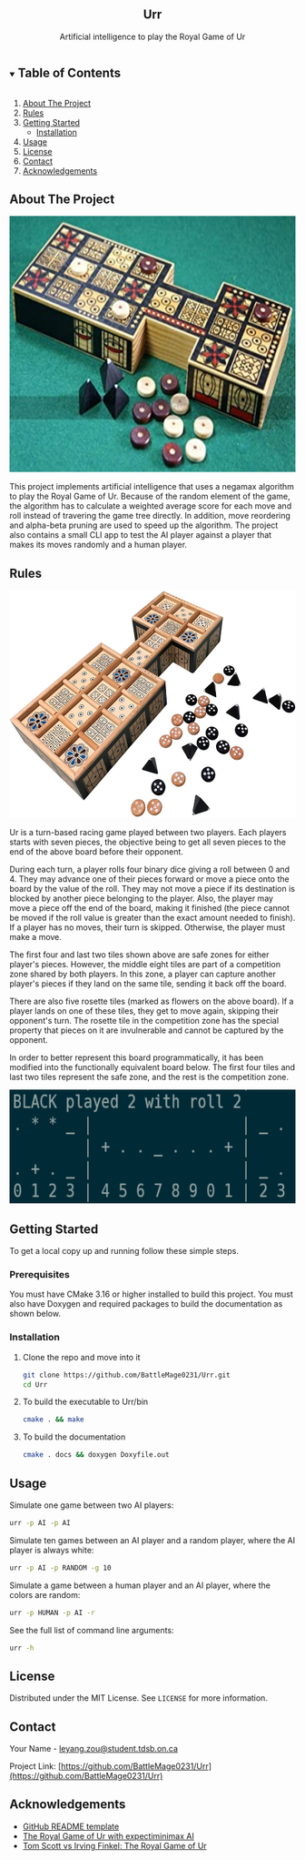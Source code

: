 <!-- PROJECT LOGO -->
<br />
<p align="center">
  <h2 align="center">Urr</h3>

  <p align="center">
    Artificial intelligence to play the Royal Game of Ur
    <br />
</p>



<!-- TABLE OF CONTENTS -->
<details open="open">
  <summary><h2 style="display: inline-block">Table of Contents</h2></summary>
  <ol>
    <li>
      <a href="#about-the-project">About The Project</a>
    </li>
    <li>
      <a href="#about-the-project">Rules</a>
    </li>
    <li>
      <a href="#getting-started">Getting Started</a>
      <ul>
        <li><a href="#installation">Installation</a></li>
      </ul>
    </li>
    <li><a href="#usage">Usage</a></li>
    <li><a href="#license">License</a></li>
    <li><a href="#contact">Contact</a></li>
    <li><a href="#acknowledgements">Acknowledgements</a></li>
  </ol>
</details>



<!-- ABOUT THE PROJECT -->
## About The Project

<img src="./assets/image1.jpg" width="800" height="450"/>

This project implements artificial intelligence that uses a negamax algorithm to play the <a html="https://en.wikipedia.org/wiki/Royal_Game_of_Ur">Royal Game of Ur</a>. Because of the random element of the game, the algorithm has to calculate a weighted average score for each move and roll instead of travering the game tree directly. In addition, move reordering and alpha-beta pruning are used to speed up the algorithm. The project also contains a small CLI app to test the AI player against a player that makes its moves randomly and a human player.



## Rules

<img src="./assets/image2.jpg" width="750" height="400"/>

Ur is a turn-based racing game played between two players. Each players starts with seven pieces, the objective being to get all seven pieces to the end of the above board before their opponent.

During each turn, a player rolls four binary dice giving a roll between 0 and 4. They may advance one of their pieces forward or move a piece onto the board by the value of the roll. They may not move a piece if its destination is blocked by another piece belonging to the player. Also, the player may move a piece off the end of the board, making it finished (the piece cannot be moved if the roll value is greater than the exact amount needed to finish). If a player has no moves, their turn is skipped. Otherwise, the player must make a move.

The first four and last two tiles shown above are safe zones for either player's pieces. However, the middle eight tiles are part of a competition zone shared by both players. In this zone, a player can capture another player's pieces if they land on the same tile, sending it back off the board.

There are also five rosette tiles (marked as flowers on the above board). If a player lands on one of these tiles, they get to move again, skipping their opponent's turn. The rosette tile in the competition zone has the special property that pieces on it are invulnerable and cannot be captured by the opponent.

In order to better represent this board programmatically, it has been modified into the functionally equivalent board below. The first four tiles and last two tiles represent the safe zone, and the rest is the competition zone.

<img src="./assets/image3.PNG" width="600" height="200"/>

<!-- GETTING STARTED -->
## Getting Started

To get a local copy up and running follow these simple steps.

### Prerequisites

You must have CMake 3.16 or higher installed to build this project. You must also have Doxygen and required packages to build the documentation as shown below.

### Installation

1. Clone the repo and move into it
   ```sh
   git clone https://github.com/BattleMage0231/Urr.git
   cd Urr
   ```
1. To build the executable to Urr/bin
   ```sh
   cmake . && make
   ```
3. To build the documentation
   ```sh
   cmake . docs && doxygen Doxyfile.out
   ```


<!-- USAGE EXAMPLES -->
## Usage

Simulate one game between two AI players:
```sh
urr -p AI -p AI
```

Simulate ten games between an AI player and a random player, where the AI player is always white:
```sh
urr -p AI -p RANDOM -g 10
```

Simulate a game between a human player and an AI player, where the colors are random:
```sh
urr -p HUMAN -p AI -r
```

See the full list of command line arguments:
```sh
urr -h
```



<!-- LICENSE -->
## License

Distributed under the MIT License. See `LICENSE` for more information.



<!-- CONTACT -->
## Contact

Your Name - leyang.zou@student.tdsb.on.ca

Project Link: [https://github.com/BattleMage0231/Urr](https://github.com/BattleMage0231/Urr)



<!-- ACKNOWLEDGEMENTS -->
## Acknowledgements

* [GitHub README template](https://github.com/othneildrew/Best-README-Template)
* [The Royal Game of Ur with expectiminimax AI](https://github.com/kirklange/rgu)
* [Tom Scott vs Irving Finkel: The Royal Game of Ur](https://www.youtube.com/watch?v=WZskjLq040I)

